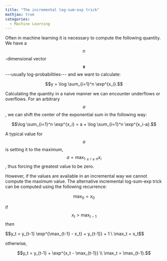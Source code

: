 ```yaml
---
title: "The incremental log-sum-exp trick"
mathjax: true
categories:
  - Machine Learning
---
```


Often in machine learning it is necessary to compute the following quantity. We have a $$n$$-dimensional vector $$\mathbf x$$---usually log-probabilities--- and we want to calculate:

$$y = \log \sum_{i=1}^n \exp^{x_i}.$$

Calculating the quantity in a naive manner we can encounter underflows or overflows. For an arbitrary $$a$$, we can shift the center of the exponential sum in the following way:

$$\log \sum_{i=1}^n \exp^{x_i} = a + \log \sum_{i=1}^n \exp^{x_i-a}.$$

A typical value for $$a$$ is setting it to the maximum, $$a = \max_{1\leq i \leq n} x_i$$, thus forcing the greatest value to be zero.

However, if the values are available in an incremental way we cannot compute the maximum value. The alternative incremental log-sum-exp trick can be computed using the following recurrence:

$$\max_0 = x_0$$

if $$x_t > \max_{t-1}$$ then 

$$y_t = y_{t-1} \exp^{\max_{t-1} - x_t} + y_{t-1}} +  1 \\ \max_t = x_t$$

otherwise,

$$y_t = y_{t-1} +  \exp^{x_t - \max_{t-1}} \\ \max_t = \max_{t-1}.$$
